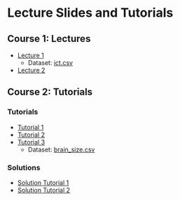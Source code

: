 # Lecture Slides and Tutorials

## Course 1: Lectures
- [Lecture 1](./lecture/l1/Lecture_1.html)
  + Dataset: [ict.csv](.data/ict.csv)
- [Lecture 2](./lecture/l2/Lecture_2.html)

## Course 2: Tutorials
### Tutorials 
- [Tutorial 1](./tutorial/tutorial-1/tutorial_1.html)
- [Tutorial 2](./tutorial/tutorial-2/tutorial_2.html)
- [Tutorial 3](./tutorial/tutorial-3/tutorial_3.html) 
  + Dataset: [brain_size.csv](./data/brain_size.csv) 

### Solutions 
- [Solution Tutorial 1](./tutorial/tutorial-1-solution/tutorial_1_solution.html)
- [Solution Tutorial 2](./tutorial/tutorial-2-solution/tutorial_2_solution.html)
